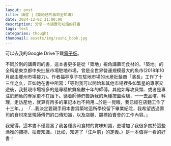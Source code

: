```yaml
---
layout: post
title: 讀書 |《築地通的壽司全知識》
date: 2024-12-02 21:00:00
description: 分享一本講壽司知識的好書
tags: text
categories: thought
thumbnail: assets/img/sushi_book.jpg
---
```


可以去我的Google Drive下載[電子版](https://drive.google.com/file/d/1S8OliLw8RWXpDhGkISlgYz8umdAq0ola/view?usp=drive_link)。

不同於別的講壽司的書，這本書更多是從「築地」視角講壽司食材的。「築地」的全稱是東京都中央批髮市場駐地市場，曾是全世界營運規模最大的魚市(2018年10月起由豐州市場接力)。作者福亭享子在駐地市場的水産批髮商「濱長」工作了十三年之久，正如她在書中所冩：「等到我可以開始和其他市場裡多如繁星的專家交遊後，我髮現市場裡多的是專精於鮮魚數十年的師傅，其他如專攻貝類、或者是專注於鮪魚的專家更不在話下。循着師傅們告訴我的魚種按圖索驥，一一去品嚐、料理，走訪産地，就算有再多的筆記本也不夠用...於是一晃眼，我已經在店麵工作了十三年。」 「...我決定要親手用本書爲築地這所學校留下畢業紀唸，我希望透過壽司的食材來呈現師傅們的口傳知識，以及店麵、競標拍賣會的工作內容。」

我覺得，這本書不僅豐富了我各種壽司食材的賞味知識，更增加了我很多關於這些漁獲的捕撈、拍賣知識。（比如，知道了「江戶前」的定義。）是一本值得一看的好書！
